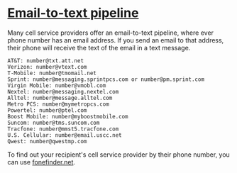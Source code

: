 # [Email-to-text pipeline]

Many cell service providers offer an email-to-text pipeline, where ever phone number has an email address. If you send an email to that address, their phone will receive the text of the email in a text message.


```
AT&T: number@txt.att.net
Verizon: number@vtext.com
T-Mobile: number@tmomail.net
Sprint: number@messaging.sprintpcs.com or number@pm.sprint.com
Virgin Mobile: number@vmobl.com
Nextel: number@messaging.nextel.com
Alltel: number@message.alltel.com
Metro PCS: number@mymetropcs.com
Powertel: number@ptel.com
Boost Mobile: number@myboostmobile.com
Suncom: number@tms.suncom.com
Tracfone: number@mmst5.tracfone.com
U.S. Cellular: number@email.uscc.net
Qwest: number@qwestmp.com
```

To find out your recipient's cell service provider by their phone number, you can use [fonefinder.net].

[Email-to-text pipeline]: https://youtube.com/watch?v=dpGaG9M5oEs
[fonefinder.net]: https://www.fonefinder.net

